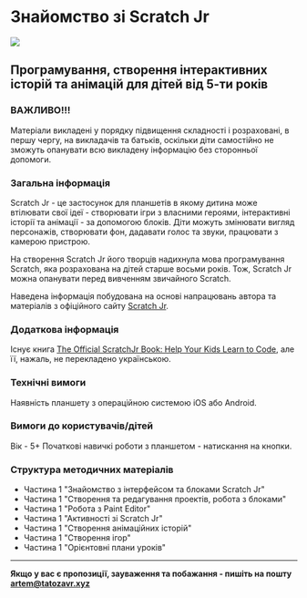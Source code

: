 # Знайомство зі Scratch Jr

![](https://www.scratchjr.org/images/scratchjrlogo.png)

## Програмування, створення інтерактивних історій та анімацій для дітей від 5-ти років

### ВАЖЛИВО!!!

Матеріали викладені у порядку підвищення складності і розраховані, в першу чергу, на викладачів та батьків, оскільки діти самостійно не зможуть опанувати всю викладену інформацію без сторонньої допомоги. 

### Загальна інформація

Scratch Jr - це застосунок для планшетів в якому дитина може втілювати свої ідеї - створювати ігри з власними героями, інтерактивні історії та анімації - за допомогою блоків. Діти можуть змінювати вигляд персонажів, створювати фон, дадавати голос та звуки, працювати з камерою пристрою.

На створення Scratch Jr його творців надихнула мова програмування Scratch, яка розрахована на дітей старше восьми років. Тож, Scratch Jr можна опанувати перед вивченням звичайного Scratch.

Наведена інформація побудована на основі напрацювань автора та матеріалів з офіційного сайту [Scratch Jr](https://www.scratchjr.org).

### Додаткова інформація

Існує книга [The Official ScratchJr Book: Help Your Kids Learn to Code](https://www.amazon.com/Official-ScratchJr-Book-Help-Learn/dp/1593276710/), але її, нажаль, не перекладено українською.

### Технічні вимоги

Наявність планшету з операційною системою iOS або Android.

### Вимоги до користувачів/дітей

Вік - 5+
Початкові навичкі роботи з планшетом - натискання на кнопки.

### Структура методичних матеріалів

- Частина 1 "Знайомство з інтерфейсом та блоками Scratch Jr"
- Частина 1 "Створення та редагування проектів, робота з блоками"
- Частина 1 "Робота з Paint Editor"
- Частина 1 "Активності зі Scratch Jr"
- Частина 1 "Створення анімаційних історій"
- Частина 1 "Створення ігор"
- Частина 1 "Орієнтовні плани уроків"

___

**Якщо у вас є пропозиції, зауваження та побажання - пишіть на пошту artem@tatozavr.xyz**
